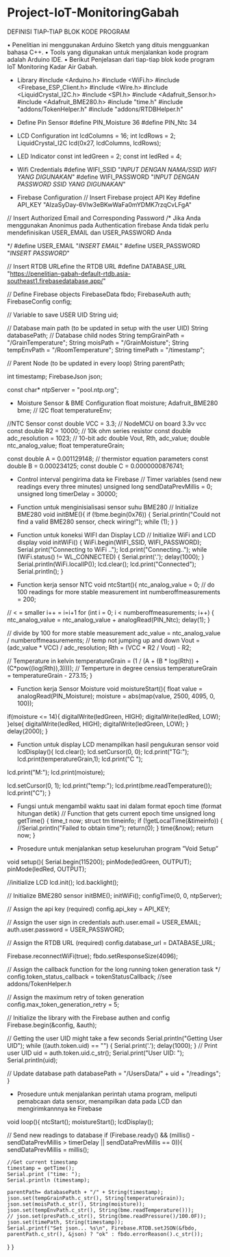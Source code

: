 # Project-IoT-MonitoringGabah

DEFINISI TIAP-TIAP BLOK KODE PROGRAM

•	Penelitian ini menggunakan Arduino Sketch yang dituis mengguankan bahasa C++.
•	Tools yang digunakan untuk menjalankan kode program adalah Arduino IDE.
•	Berikut Penjelasan dari tiap-tiap blok kode program IoT Monitoring Kadar Air Gabah.

-	Library 
#include <Arduino.h>
#include <WiFi.h>
#include <Firebase_ESP_Client.h>
#include <Wire.h>
#include <LiquidCrystal_I2C.h>
#include <SPI.h>
#include <Adafruit_Sensor.h>
#include <Adafruit_BME280.h>
#include "time.h"
#include "addons/TokenHelper.h"
#include "addons/RTDBHelper.h"


-	Define Pin Sensor
#define PIN_Moisture 36
#define PIN_Ntc 34


-	LCD Configuration
int lcdColumns = 16;
int lcdRows = 2;
LiquidCrystal_I2C lcd(0x27, lcdColumns, lcdRows);

-	LED Indicator
const int ledGreen = 2;
const int ledRed = 4;

-	Wifi Credentials
#define WIFI_SSID "_INPUT DENGAN NAMA/SSID WIFI YANG DIGUNAKAN_"
#define WIFI_PASSWORD "_INPUT DENGAN PASSWORD SSID YANG DIGUNAKAN_"

-	Firebase Configuration
// Insert Firebase project API Key
#define API_KEY "AIzaSyDay-6Vlw3eBKwWaFa0mYDMK7rzqCvLFgA"

// Insert Authorized Email and Corresponding Password
/*
  Jika Anda menggunakan Anonimus pada Authentication firebase 
  Anda tidak perlu mendefinisikan USER_EMAIL dan USER_PASSWORD Anda

*/
#define USER_EMAIL "_INSERT EMAIL_" 
#define USER_PASSWORD "_INSERT PASSWORD_"

// Insert RTDB URLefine the RTDB URL
#define DATABASE_URL "https://penelitian-gabah-default-rtdb.asia-southeast1.firebasedatabase.app/"

// Define Firebase objects
FirebaseData fbdo;
FirebaseAuth auth;
FirebaseConfig config;

// Variable to save USER UID
String uid;

// Database main path (to be updated in setup with the user UID)
String databasePath;
// Database child nodes
String tempGrainPath = "/GrainTemperature";
String moisPath = "/GrainMoisture";
String tempEnvPath = "/RoomTemperature";
String timePath = "/timestamp";

// Parent Node (to be updated in every loop)
String parentPath;

int timestamp;
FirebaseJson json;

const char* ntpServer = "pool.ntp.org";



-	Moisture Sensor & BME Configuration 
float moisture;
Adafruit_BME280 bme; // I2C
float temperatureEnv;

//NTC Sensor
const double VCC = 3.3; // NodeMCU on board 3.3v vcc
const double R2 = 10000; // 10k ohm series resistor
const double adc_resolution = 1023; // 10-bit adc
double Vout, Rth, adc_value;
double ntc_analog_value;
float temperatureGrain;

const double A = 0.001129148; // thermistor equation parameters
const double B = 0.000234125;
const double C = 0.0000000876741;


-	Control interval pengirima data ke Firebase
// Timer variables (send new readings every three minutes)
unsigned long sendDataPrevMillis = 0;
unsigned long timerDelay = 30000;

-	Function untuk menginisialisasi sensor suhu BME280
// Initialize BME280
void initBME(){
  if (!bme.begin(0x76)) {
    Serial.println("Could not find a valid BME280 sensor, check wiring!");
    while (1);
  }
}

-	Function untuk koneksi WIFI dan Display LCD
// Initialize WiFi and LCD display
void initWiFi() {
  WiFi.begin(WIFI_SSID, WIFI_PASSWORD);
  Serial.print("Connecting to WiFi ..");
  lcd.print("Connecting..");
  while (WiFi.status() != WL_CONNECTED) {
    Serial.print('.');
    delay(1000);
  }
  Serial.println(WiFi.localIP());
  lcd.clear();
  lcd.print("Connected");
  Serial.println();
}


-	Function kerja sensor NTC 
void ntcStart(){
  ntc_analog_value = 0;
// do 100 readings for more stable measurement
  int numberoffmeasurements = 200; 

// < = smaller i++ = i=i+1
  for (int i = 0; i < numberoffmeasurements; i++) { 
  ntc_analog_value = ntc_analog_value + analogRead(PIN_Ntc);
  delay(1);
  }

// divide by 100 for more stable measurement
  adc_value = ntc_analog_value / numberoffmeasurements; 
// temp not jumping up and down
  Vout = (adc_value * VCC) / adc_resolution;
  Rth = (VCC * R2 / Vout) - R2;

// Temperature in kelvin
  temperatureGrain = (1 / (A + (B * log(Rth)) + (C*pow((log(Rth)),3))));
// Temperture in degree censius 
  temperatureGrain = temperatureGrain - 273.15; 
}


-	Function kerja Sensor Moisture
void moistureStart(){
  float value = analogRead(PIN_Moisture);
  moisture = abs(map(value, 2500, 4095, 0, 100));

  if(moisture <= 14){
    digitalWrite(ledGreen, HIGH);
    digitalWrite(ledRed, LOW);
    }else{
    digitalWrite(ledRed, HIGH);
    digitalWrite(ledGreen, LOW);
  }
  delay(2000);
  }


-	Function untuk display LCD menampilkan hasil pengukuran sensor
void lcdDisplay(){
  lcd.clear();
  lcd.setCursor(0, 0);
  lcd.print("TG:");
  lcd.print(temperatureGrain,1);
  lcd.print("C ");

  lcd.print("M:");
  lcd.print(moisture);
  
  lcd.setCursor(0, 1);
  lcd.print("temp:");
  lcd.print(bme.readTemperature());
  lcd.print("C");
}


-	Fungsi untuk mengambil waktu saat ini dalam format epoch time (format hitungan detik)
// Function that gets current epoch time
unsigned long getTime() {
  time_t now;
  struct tm timeinfo;
  if (!getLocalTime(&timeinfo)) {
    //Serial.println("Failed to obtain time");
    return(0);
  }
  time(&now);
  return now;
}


-	Prosedure untuk menjalankan setup keseluruhan program ”Void Setup”

void setup(){
  Serial.begin(115200);
  pinMode(ledGreen, OUTPUT);
  pinMode(ledRed, OUTPUT);

  //initialize LCD
  lcd.init();
  lcd.backlight();

  // Initialize BME280 sensor
  initBME();
  initWiFi();
  configTime(0, 0, ntpServer);

  // Assign the api key (required)
  config.api_key = API_KEY;

  // Assign the user sign in credentials
  auth.user.email = USER_EMAIL;
  auth.user.password = USER_PASSWORD;

  // Assign the RTDB URL (required)
  config.database_url = DATABASE_URL;

  Firebase.reconnectWiFi(true);
  fbdo.setResponseSize(4096);

  // Assign the callback function for the long running token generation task */
  config.token_status_callback = tokenStatusCallback; //see addons/TokenHelper.h

  // Assign the maximum retry of token generation
  config.max_token_generation_retry = 5;

  // Initialize the library with the Firebase authen and config
  Firebase.begin(&config, &auth);

  // Getting the user UID might take a few seconds
  Serial.println("Getting User UID");
  while ((auth.token.uid) == "") {
    Serial.print('.');
    delay(1000);
  }
  // Print user UID
  uid = auth.token.uid.c_str();
  Serial.print("User UID: ");
  Serial.println(uid);

  // Update database path
  databasePath = "/UsersData/" + uid + "/readings";
}

 
-	Prosedure untuk menjalankan perintah utama program, meliputi pemabcaan data sensor, menampilkan data pada LCD dan mengirimkannnya ke Firebase

void loop(){
  ntcStart();
  moistureStart();
  lcdDisplay();

  // Send new readings to database
  if (Firebase.ready() && (millis() - sendDataPrevMillis > timerDelay || sendDataPrevMillis == 0)){
    sendDataPrevMillis = millis();

    //Get current timestamp
    timestamp = getTime();
    Serial.print ("time: ");
    Serial.println (timestamp);

    parentPath= databasePath + "/" + String(timestamp);
    json.set(tempGrainPath.c_str(), String(temperatureGrain));
    json.set(moisPath.c_str(), String(moisture));
    json.set(tempEnvPath.c_str(), String(bme.readTemperature()));
    // json.set(presPath.c_str(), String(bme.readPressure()/100.0F));
    json.set(timePath, String(timestamp));
    Serial.printf("Set json... %s\n", Firebase.RTDB.setJSON(&fbdo, parentPath.c_str(), &json) ? "ok" : fbdo.errorReason().c_str());
  }
}


